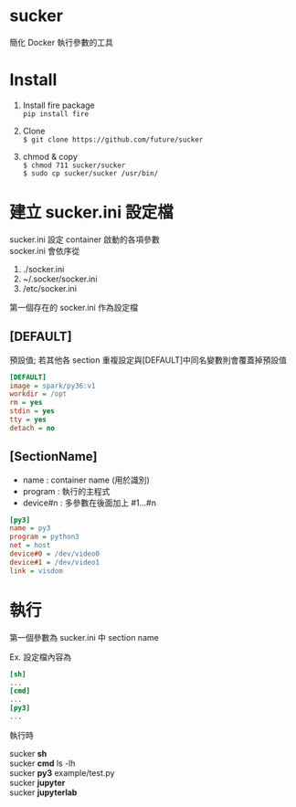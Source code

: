 # sucker  

簡化 Docker 執行參數的工具


# Install  

1. Install fire package  
  `pip install fire`

2. Clone   
  `$ git clone https://github.com/future/sucker`

3. chmod & copy   
  `$ chmod 711 sucker/sucker`  
  `$ sudo cp sucker/sucker /usr/bin/`



# 建立 sucker.ini 設定檔

sucker.ini 設定 container 啟動的各項參數  
socker.ini 會依序從
1. ./socker.ini   
2. ~/.socker/socker.ini    
3. /etc/socker.ini  

第一個存在的 socker.ini 作為設定檔

## [DEFAULT]

預設值; 若其他各 section 重複設定與[DEFAULT]中同名變數則會覆蓋掉預設值

```ini
[DEFAULT]
image = spark/py36:v1
workdir = /opt
rm = yes
stdin = yes
tty = yes
detach = no
```

## [SectionName]

- name : container name (用於識別)
- program : 執行的主程式
- device#n : 多參數在後面加上 #1...#n

```ini
[py3]
name = py3
program = python3
net = host
device#0 = /dev/video0
device#1 = /dev/video1
link = visdom
```



# 執行

第一個參數為 sucker.ini 中 section name    

Ex.
設定檔內容為

```ini
[sh]
...
[cmd]
...
[py3]
...

```
執行時

  sucker **sh**   
  sucker **cmd** ls -lh  
  sucker **py3** example/test.py   
  sucker **jupyter**  
  sucker **jupyterlab**  
